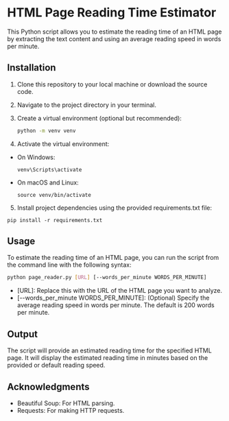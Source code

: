 # HTML Page Reading Time Estimator

This Python script allows you to estimate the reading time of an HTML page by extracting the text content and using an average reading speed in words per minute.

## Installation

1. Clone this repository to your local machine or download the source code.

2. Navigate to the project directory in your terminal.

3. Create a virtual environment (optional but recommended):

   ```bash
   python -m venv venv
   ``` 
4. Activate the virtual environment:
- On Windows:
    ```
    venv\Scripts\activate
    ```
- On macOS and Linux:
    ```
    source venv/bin/activate
    ```
5. Install project dependencies using the provided requirements.txt file:
```
pip install -r requirements.txt
```

## Usage
To estimate the reading time of an HTML page, you can run the script from the command line with the following syntax:
```bash
python page_reader.py [URL] [--words_per_minute WORDS_PER_MINUTE]
```

- [URL]: Replace this with the URL of the HTML page you want to analyze.
- [--words_per_minute WORDS_PER_MINUTE]: (Optional) Specify the average reading speed in words per minute. The default is 200 words per minute.

## Output
The script will provide an estimated reading time for the specified HTML page. It will display the estimated reading time in minutes based on the provided or default reading speed.

## Acknowledgments
- Beautiful Soup: For HTML parsing.
- Requests: For making HTTP requests.
